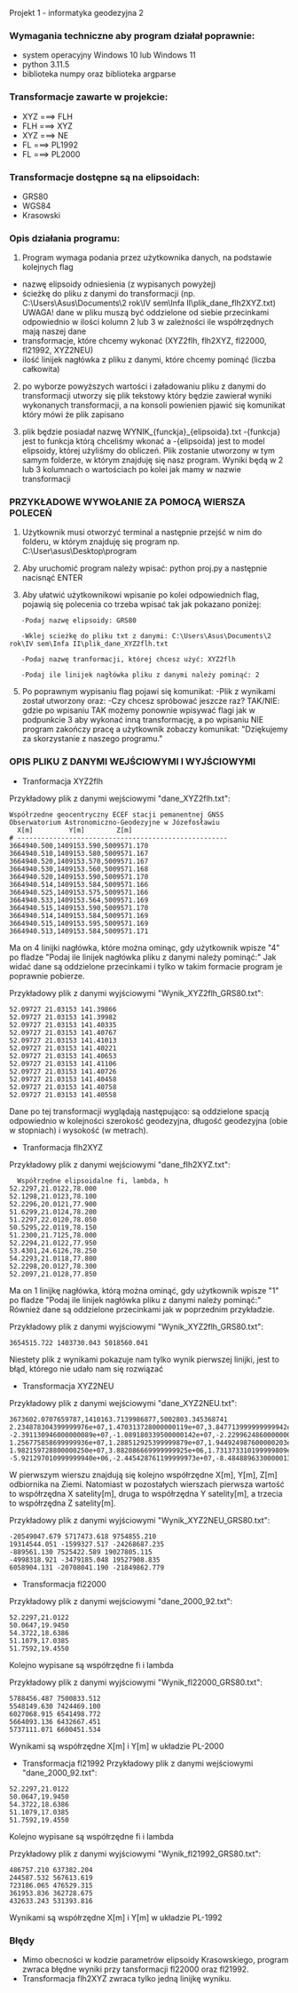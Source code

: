 Projekt 1 - informatyka geodezyjna 2 


### Wymagania techniczne aby program działał poprawnie:

- system operacyjny Windows 10 lub Windows 11
- python 3.11.5
- biblioteka numpy oraz biblioteka argparse


### Transformacje zawarte w projekcie:
 
- XYZ ===> FLH
- FLH ===> XYZ
- XYZ ===> NE
- FL ===> PL1992
- FL ===> PL2000


### Transformacje dostępne są na elipsoidach:

- GRS80
- WGS84
- Krasowski


### Opis działania programu:

1. Program wymaga podania przez użytkownika danych, na podstawie kolejnych flag

- nazwę elipsoidy odniesienia (z wypisanych powyżej)
- ścieżkę do pliku z danymi do transformacji (np. C:\Users\Asus\Documents\2 rok\IV sem\Infa II\plik_dane_flh2XYZ.txt)
  UWAGA! dane w pliku muszą być oddzielone od siebie przecinkami odpowiednio 
  w ilości kolumn 2 lub 3 w zależności ile współrzędnych mają naszej dane 
- transformacje, które chcemy wykonać (XYZ2flh, flh2XYZ, fl22000, fl21992, XYZ2NEU)
- ilość linijek nagłówka z pliku z danymi, które chcemy pominąć (liczba całkowita)

2. po wyborze powyższych wartości i załadowaniu pliku z danymi do transformacji utworzy się plik tekstowy który będzie zawierał wyniki wykonanych transformacji, a na konsoli powienien pjawić się komunikat który mówi że plik zapisano
  
3. plik będzie posiadał nazwę WYNIK_{funckja}_{elipsoida}.txt  -{funkcja} jest to funkcja którą chceliśmy wkonać a -{elipsoida) jest to model elipsoidy, której użyliśmy do obliczeń. Plik zostanie utworzony w tym samym folderze, w którym znajduję się nasz program. Wyniki będą w 2 lub 3 kolumnach o wartościach po kolei jak mamy w nazwie transformacji

### PRZYKŁADOWE WYWOŁANIE ZA POMOCĄ WIERSZA POLECEŃ

1. Użytkownik musi otworzyć terminal a następnie przejść w nim do folderu, w którym znajduję się program np.
   C:\User\asus\Desktop\program

2. Aby uruchomić program należy wpisać: python proj.py a następnie nacisnąć ENTER
   
3. Aby ułatwić użytkownikowi wpisanie po kolei odpowiednich flag, pojawią się polecenia co trzeba wpisać tak jak pokazano poniżej:
```
   -Podaj nazwę elipsoidy: GRS80
   
   -Wklej scieżkę do pliku txt z danymi: C:\Users\Asus\Documents\2 rok\IV sem\Infa II\plik_dane_XYZ2flh.txt
   
   -Podaj nazwę tranformacji, której chcesz użyć: XYZ2flh
   
   -Podaj ile linijek nagłówka pliku z danymi należy pominąć: 2
```
 5. Po poprawnym wypisaniu flag pojawi się komunikat:
    -Plik z wynikami został utworzony
    oraz:
    -Czy chcesz spróbować jeszcze raz? TAK/NIE:
    gdzie po wpisaniu TAK możemy ponownie wpisywać flagi jak w podpunkcie 3 aby wykonać inną transformację, a po wpisaniu 
    NIE program zakończy pracę a użytkownik zobaczy komunikat: 
    "Dziękujemy za skorzystanie z naszego programu."

### OPIS PLIKU Z DANYMI WEJŚCIOWYMI I WYJŚCIOWYMI

- Tranformacja XYZ2flh

Przykładowy plik z danymi wejściowymi "dane_XYZ2flh.txt":

```
Współrzedne geocentryczny ECEF stacji pemanentnej GNSS
Obserwatorium Astronomiczno-Geodezyjne w Józefosławiu
  X[m]         Y[m]        Z[m]
# -----------------------------------------------------
3664940.500,1409153.590,5009571.170
3664940.510,1409153.580,5009571.167
3664940.520,1409153.570,5009571.167
3664940.530,1409153.560,5009571.168
3664940.520,1409153.590,5009571.170
3664940.514,1409153.584,5009571.166
3664940.525,1409153.575,5009571.166
3664940.533,1409153.564,5009571.169
3664940.515,1409153.590,5009571.170
3664940.514,1409153.584,5009571.169
3664940.515,1409153.595,5009571.169
3664940.513,1409153.584,5009571.171
```

Ma on 4 linijki nagłówka, które można ominąc, gdy użytkownik wpisze "4" po fladze "Podaj ile linijek nagłówka pliku z danymi należy pominąć:"
Jak widać dane są oddzielone przecinkami i tylko w takim formacie program je poprawnie pobierze.

Przykładowy plik z danymi wyjściowymi "Wynik_XYZ2flh_GRS80.txt":

```
52.09727 21.03153 141.39866
52.09727 21.03153 141.39982
52.09727 21.03153 141.40335
52.09727 21.03153 141.40767
52.09727 21.03153 141.41013
52.09727 21.03153 141.40221
52.09727 21.03153 141.40653
52.09727 21.03153 141.41106
52.09727 21.03153 141.40726
52.09727 21.03153 141.40458
52.09727 21.03153 141.40758
52.09727 21.03153 141.40558
```
Dane po tej transformacji wyglądają następująco: są oddzielone spacją odpowiednio w kolejności szerokość geodezyjna, długość geodezyjna (obie w stopniach) i wysokość (w metrach).

- Tranformacja flh2XYZ

Przykładowy plik z danymi wejściowymi "dane_flh2XYZ.txt":

```
  Współrzędne elipsoidalne fi, lambda, h
52.2297,21.0122,78.000
52.1298,21.0123,78.100
52.2296,20.0121,77.900
51.6299,21.0124,78.200
51.2297,22.0120,78.050
50.5295,22.0119,78.150
51.2300,21.7125,78.000
52.2294,21.0122,77.950
53.4301,24.6126,78.250
54.2293,21.0118,77.800
52.2298,20.0127,78.300
52.2097,21.0128,77.850
```
Ma on 1 linijkę nagłówka, którą można ominąć, gdy użytkownik wpisze "1" po fladze "Podaj ile linijek nagłówka pliku z danymi należy pominąć:"
Również dane są oddzielone przecinkami jak w poprzednim przykładzie.

Przykładowy plik z danymi wyjściowymi "Wynik_XYZ2flh_GRS80.txt":

```
3654515.722 1403730.043 5018560.041
```
Niestety plik z wynikami pokazuje nam tylko wynik pierwszej linijki, jest to błąd, którego nie udało nam się rozwiązać

- Transformacja XYZ2NEU

Przykładowy plik z danymi wejściowymi "dane_XYZ2NEU.txt":

```
3673602.0707659787,1410163.7139986877,5002803.345368741
2.234878304399999976e+07,1.470313728000000119e+07,3.847713999999999942e+04
-2.391130946000000089e+07,-1.089180339500000142e+07,-2.229962486000000034e+06
1.256775858699999936e+07,1.288512925399999879e+07,1.944924987600000203e+07
1.982159728800000250e+07,3.882086669999999925e+06,1.731373310199999809e+07
-5.921297010999999940e+06,-2.445428761199999973e+07,-8.484889633000001311e+06
```
W pierwszym wierszu znajdują się kolejno współrzędne X[m], Y[m], Z[m] odbiornika na Ziemi. Natomiast w pozostałych wierszach pierwsza wartość to współrzędna X satelity[m], druga to współrzędna Y satelity[m], a trzecia to współrzędna Z satelity[m].

Przykładowy plik z danymi wyjściowymi "Wynik_XYZ2NEU_GRS80.txt":

```
-20549047.679 5717473.618 9754855.210
19314544.051 -1599327.517 -24268687.235
-889561.130 7525422.589 19027805.115
-4998318.921 -3479185.048 19527908.835
6058904.131 -20708041.190 -21849862.779
```

- Transformacja fl22000

Przykładowy plik z danymi wejściowymi "dane_2000_92.txt":

```
52.2297,21.0122
50.0647,19.9450
54.3722,18.6386
51.1079,17.0385
51.7592,19.4550
```
Kolejno wypisane są współrzędne fi i lambda

Przykładowy plik z danymi wyjściowymi "Wynik_fl22000_GRS80.txt":

```
5788456.487 7500833.512
5548149.630 7424469.100
6027068.915 6541498.772
5664093.136 6432667.451
5737111.071 6600451.534
```
Wynikami są współrzędne X[m] i Y[m] w układzie PL-2000

- Transformacja fl21992
Przykładowy plik z danymi wejściowymi "dane_2000_92.txt":

```
52.2297,21.0122
50.0647,19.9450
54.3722,18.6386
51.1079,17.0385
51.7592,19.4550
```
Kolejno wypisane są współrzędne fi i lambda

Przykładowy plik z danymi wyjściowymi "Wynik_fl21992_GRS80.txt":

```
486757.210 637382.204
244587.532 567613.619
723186.065 476529.315
361953.836 362728.675
432633.243 531393.816
```
Wynikami są współrzędne X[m] i Y[m] w układzie PL-1992


### Błędy
- Mimo obecności w kodzie parametrów elipsoidy Krasowskiego, program zwraca błędne wyniki przy tansformacji fl22000 oraz fl21992.
- Transformacja flh2XYZ zwraca tylko jedną linijkę wyniku.

